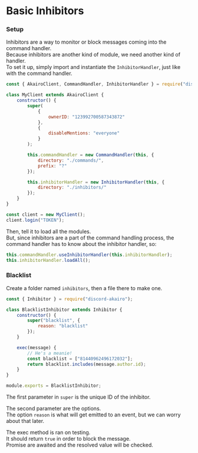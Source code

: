 # Basic Inhibitors

### Setup

Inhibitors are a way to monitor or block messages coming into the command handler.  
Because inhibitors are another kind of module, we need another kind of handler.  
To set it up, simply import and instantiate the `InhibitorHandler`, just like with the command handler.

```js
const { AkairoClient, CommandHandler, InhibitorHandler } = require("discord-akairo");

class MyClient extends AkairoClient {
	constructor() {
		super(
			{
				ownerID: "123992700587343872"
			},
			{
				disableMentions: "everyone"
			}
		);

		this.commandHandler = new CommandHandler(this, {
			directory: "./commands/",
			prefix: "?"
		});

		this.inhibitorHandler = new InhibitorHandler(this, {
			directory: "./inhibitors/"
		});
	}
}

const client = new MyClient();
client.login("TOKEN");
```

Then, tell it to load all the modules.  
But, since inhibitors are a part of the command handling process, the command handler has to know about the inhibitor handler, so:

```js
this.commandHandler.useInhibitorHandler(this.inhibitorHandler);
this.inhibitorHandler.loadAll();
```

### Blacklist

Create a folder named `inhibitors`, then a file there to make one.

```js
const { Inhibitor } = require("discord-akairo");

class BlacklistInhibitor extends Inhibitor {
	constructor() {
		super("blacklist", {
			reason: "blacklist"
		});
	}

	exec(message) {
		// He's a meanie!
		const blacklist = ["81440962496172032"];
		return blacklist.includes(message.author.id);
	}
}

module.exports = BlacklistInhibitor;
```

The first parameter in `super` is the unique ID of the inhibitor.

The second parameter are the options.  
The option `reason` is what will get emitted to an event, but we can worry about that later.

The exec method is ran on testing.  
It should return `true` in order to block the message.  
Promise are awaited and the resolved value will be checked.
